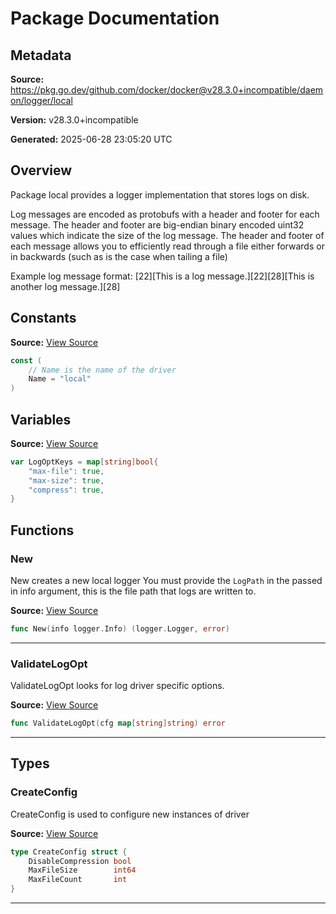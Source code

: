 # Package Documentation

## Metadata

**Source:** https://pkg.go.dev/github.com/docker/docker@v28.3.0+incompatible/daemon/logger/local

**Version:** v28.3.0+incompatible

**Generated:** 2025-06-28 23:05:20 UTC

## Overview

Package local provides a logger implementation that stores logs on disk.

Log messages are encoded as protobufs with a header and footer for each message.
The header and footer are big-endian binary encoded uint32 values which indicate the size of the log message.
The header and footer of each message allows you to efficiently read through a file either forwards or in
backwards (such as is the case when tailing a file)

Example log message format: [22][This is a log message.][22][28][This is another log message.][28]


## Constants

**Source:** [View Source](https://github.com/docker/docker/blob/v28.3.0/daemon/logger/local/local.go#L20)

```go
const (
	// Name is the name of the driver
	Name = "local"
)
```

## Variables

**Source:** [View Source](https://github.com/docker/docker/blob/v28.3.0/daemon/logger/local/local.go#L39)

```go
var LogOptKeys = map[string]bool{
	"max-file": true,
	"max-size": true,
	"compress": true,
}
```

## Functions

### New

New creates a new local logger
You must provide the `LogPath` in the passed in info argument, this is the file path that logs are written to.

**Source:** [View Source](https://github.com/docker/docker/blob/v28.3.0/daemon/logger/local/local.go#L70)  

```go
func New(info logger.Info) (logger.Logger, error)
```

---

### ValidateLogOpt

ValidateLogOpt looks for log driver specific options.

**Source:** [View Source](https://github.com/docker/docker/blob/v28.3.0/daemon/logger/local/local.go#L46)  

```go
func ValidateLogOpt(cfg map[string]string) error
```

---

## Types

### CreateConfig

CreateConfig is used to configure new instances of driver

**Source:** [View Source](https://github.com/docker/docker/blob/v28.3.0/daemon/logger/local/config.go#L8)  

```go
type CreateConfig struct {
	DisableCompression bool
	MaxFileSize        int64
	MaxFileCount       int
}
```

---

